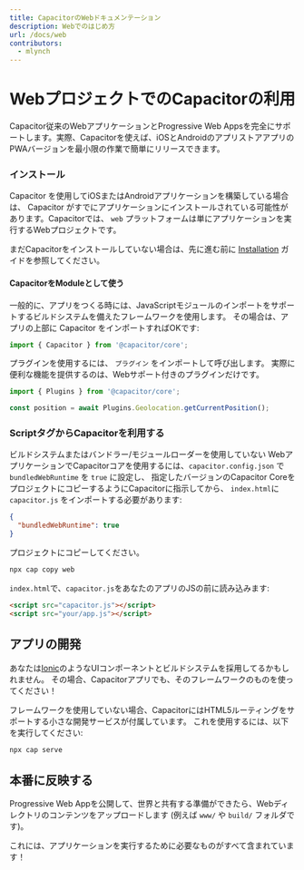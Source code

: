 ```yaml
---
title: CapacitorのWebドキュメンテーション
description: Webでのはじめ方
url: /docs/web
contributors:
  - mlynch
---
```


# WebプロジェクトでのCapacitorの利用

<p class="intro">Capacitor従来のWebアプリケーションとProgressive Web Appsを完全にサポートします。実際、Capacitorを使えば、iOSとAndroidのアプリストアアプリのPWAバージョンを最小限の作業で簡単にリリースできます。</p>

### インストール

Capacitor を使用してiOSまたはAndroidアプリケーションを構築している場合は、 Capacitor がすでにアプリケーションにインストールされている可能性があります。Capacitorでは、 `web` プラットフォームは単にアプリケーションを実行するWebプロジェクトです。

まだCapacitorをインストールしていない場合は、先に進む前に [Installation](/docs/getting-started/) ガイドを参照してください。

#### CapacitorをModuleとして使う

一般的に、アプリをつくる時には、JavaScriptモジュールのインポートをサポートするビルドシステムを備えたフレームワークを使用します。
その場合は、アプリの上部に Capacitor をインポートすればOKです:

```typescript
import { Capacitor } from '@capacitor/core';
```

プラグインを使用するには、 `プラグイン` をインポートして呼び出します。
実際に便利な機能を提供するのは、Webサポート付きのプラグインだけです。

```typescript
import { Plugins } from '@capacitor/core';

const position = await Plugins.Geolocation.getCurrentPosition();
```

### ScriptタグからCapacitorを利用する

ビルドシステムまたはバンドラー/モジュールローダーを使用していない
WebアプリケーションでCapacitorコアを使用するには、`capacitor.config.json` で `bundledWebRuntime` を `true` に設定し、
指定したバージョンのCapacitor CoreをプロジェクトにコピーするようにCapacitorに指示してから、
`index.html`に`capacitor.js` をインポートする必要があります:

```json
{
  "bundledWebRuntime": true
}
```

プロジェクトにコピーしてください。

```bash
npx cap copy web
```

`index.html`で、`capacitor.js`をあなたのアプリのJSの前に読み込みます:

```html
<script src="capacitor.js"></script>
<script src="your/app.js"></script>
```

## アプリの開発

あなたは[Ionic](http://ionicframework.com/)のようなUIコンポーネントとビルドシステムを採用してるかもしれません。 
その場合、Capacitorアプリでも、そのフレームワークのものを使ってください！

フレームワークを使用していない場合、CapacitorにはHTML5ルーティングをサポートする小さな開発サービスが付属しています。
これを使用するには、以下を実行してください:

```bash
npx cap serve
```

## 本番に反映する

Progressive Web Appを公開して、世界と共有する準備ができたら、Webディレクトリのコンテンツをアップロードします
(例えば `www/` や `build/` フォルダです)。

これには、アプリケーションを実行するために必要なものがすべて含まれています！
